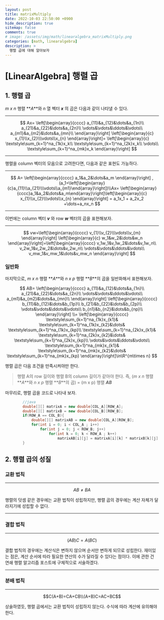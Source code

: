 ```yaml
---
layout: post
title: matrixMultiply
date: 2022-10-03 22:50:00 +0900
hide_description: true
sitemap: false
comments: true
# image: /assets/img/math/linearalgebra_matrixMultiply.png
categories: [math, linearalgebra]
description: >
  행렬 곱에 대해 알아보자
---
```

# [LinearAlgebra] 행렬 곱


## 1. 행렬 곱

_m x n_ 행렬 **_A_**와 _n_ 열 벡터 **_x_** 의 곱은 다음과 같이 나타낼 수 있다.

---
$$
Ax=
\left[\begin{array}{cccc}
a_{11}&a_{12}&\dots&a_{1n}\\
a_{21}&a_{22}&\dots&a_{2n}\\
\vdots&\vdots&\ddots&\vdots\\
a_{m1}&a_{m2}&\dots&a_{mn}\\
\end{array}\right]
\left[\begin{array}{c}
x_{1}\\x_{2}\\\vdots\\x_{n}
\end{array}\right]=
\left[\begin{array}{c}
\textstyle\sum_{k=1}^na_{1k}x_k\\
\textstyle\sum_{k=1}^na_{2k}x_k\\
\vdots\\
\textstyle\sum_{k=1}^na_{mk}x_k
\end{array}\right]
$$

---

행렬을 column 벡터의 모음으로 고려한다면, 다음과 같은 표현도 가능하다.

---

$$
A=
\left[\begin{array}{cccc}
a_1&a_2&\dots&a_m
\end{array}\right]
,(a_1=\left[\begin{array}{c}a_{11}\\a_{21}\\\vdots\\a_{m1}\end{array}\right])\\Ax=
\left[\begin{array}{cccc}a_1&a_2&\dots&a_m\end{array}\right]\left[\begin{array}{c}
x_{1}\\x_{2}\\\vdots\\x_{n}
\end{array}\right] = a_1x_1 + a_2x_2 +\dots+a_nx_n 
$$

---

이번에는 column 벡터 _**v**_ 와 row _**w**_ 벡터의 곱을 표현해보자.

---

$$
vw=\left[\begin{array}{cccc}
v_{1}\\v_{2}\\\vdots\\v_{m}
\end{array}\right]
\left[\begin{array}{c}
w_1&w_2&\dots&w_n
\end{array}\right]=\left[\begin{array}{cccc}
v_1w_1&v_1w_2&\dots&v_1w_n\\
v_2w_1&v_2w_2&\dots&v_2w_n\\
\vdots&\vdots&\ddots&\vdots\\
v_mw_1&v_mw_1&\dots&v_mw_n
\end{array}\right]
$$

### 일반화
마지막으로, _m x n_ 행렬 **_A_**와 _n x p_ 행렬 **_B_**의 곱을 일반화해서 표현해보자.

$$
AB=
\left[\begin{array}{cccc}
a_{11}&a_{12}&\dots&a_{1n}\\
a_{21}&a_{22}&\dots&a_{2n}\\
\vdots&\vdots&\ddots&\vdots\\
a_{m1}&a_{m2}&\dots&a_{mn}\\
\end{array}\right]
\left[\begin{array}{cccc}
b_{11}&b_{12}&\dots&b_{1p}\\
b_{21}&b_{22}&\dots&b_{2p}\\
\vdots&\vdots&\ddots&\vdots\\
b_{n1}&b_{n2}&\dots&b_{np}\\
\end{array}\right]
\\=
\left[\begin{array}{cccc}
\textstyle\sum_{k=1}^na_{1k}x_{k1}&
\textstyle\sum_{k=1}^na_{1k}x_{k2}&\dots&
\textstyle\sum_{k=1}^na_{1k}x_{kp}\\
\textstyle\sum_{k=1}^na_{2k}x_{k1}&
\textstyle\sum_{k=1}^na_{2k}x_{k2}&\dots&
\textstyle\sum_{k=1}^na_{2k}x_{kp}\\
\vdots&\vdots&\ddots&\vdots\\
\textstyle\sum_{k=1}^na_{mk}x_{k1}&
\textstyle\sum_{k=1}^na_{mk}x_{k2}&\dots&
\textstyle\sum_{k=1}^na_{mk}x_{kp}
\end{array}\right]\in\R^{m\times n}
$$

행렬 곱은 다음 조건을 만족시켜야만 한다.
> 행렬 A의 row 길이와 행렬 B의 column 길이가 같아야 한다.
> 즉, (_m x n_ 행렬 **_A_**와 _n x p_ 행렬 **_B_**의 곱) = (m x p) 행렬 _**AB**_

마무리로, 행렬 곱을 코드로 나타내 보자.

```java
        //java
        double[][] matrixA = new double[COL_A][ROW_A];
        double[][] matrixB = new double[COL_B][ROW_B];
        if(ROW_A == COL_B){
            double[][] matrixAB = new double[COL_A][ROW_B];
            for(int i = 0; i < COL_A ; i++)
                for(int j = 0; j < ROW_B; j++)
                    for(int k = 0; k < ROW_A ; k++)
                        matrixAB[i][j] = matrixA[i][k] * matrixB[k][j];
        }
```

## 2. 행렬 곱의 성질
### 교환 법칙

---

$$AB\not=BA$$

행렬의 덧셈 같은 경우에는 교환 법칙이 성립하지만, 행렬 곱의 경우에는 계산 자체가 달라지기에 성립할 수 없다.

---

### 결합 법칙

---
$$(AB)C=A(BC)$$

결합 법칙의 경우에는 계산식은 변하지 않으며 순서만 변하게 되므로 성립한다. 
재미있는 점은, 계산 순서에 따라 필요한 연산의 수가 달라질 수 있다는 점이다.
이에 관한 건 연쇄 행렬 알고리즘 포스트에 구체적으로 서술하겠다.

---

### 분배 법칙

---

$$C(A+B)=CA+CB\\(A+B)C=AC+BC$$


상술하였듯, 행렬 곱에서는 교환 법칙이 성립하지 않는다. 
수식에 따라 계산에 유의해야 한다.
